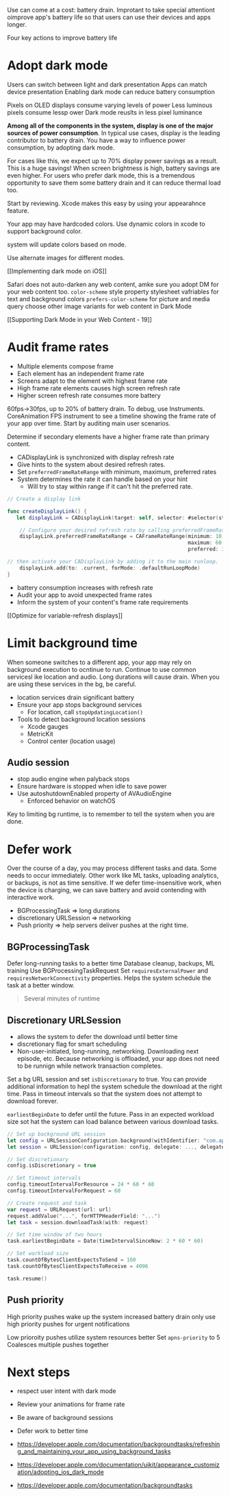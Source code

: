 Use can come at a cost: battery drain.  Improtant to take special attentiont oimprove app's battery life so that users can use their devices and apps longer.  

Four key actions to improve battery life

# Adopt dark mode
Users can switch between light and dark presentation
Apps can match device presentation
Enabling dark mode can reduce battery consumption

Pixels on OLED displays consume varying levels of power
Less luminous pixels consume lessp ower
Dark mode reuslts in less pixel luminance

**Among all of the components in the system, display is one of the major sources of power consumption**.  In typical use cases, display is the leading contributor to battery drain.  You have a way to influence power consumption, by adopting dark mode.

For cases like this, we expect up to 70% display power savings as a result.  This is a huge savings!  When screen brightness is high, battery savings are even higher.  For users who prefer dark mode, this is a tremendous opportunity to save them some battery drain and it can reduce thermal load too.

Start by reviewing.  Xcode makes this easy by using your appearahnce feature.

Your app may have hardcoded colors.  Use dynamic colors in xcode to support background color.

system will update colors based on mode.

Use alternate images for different modes.

[[Implementing dark mode on iOS]]

Safari does not auto-darken any web content, amke sure you adopt DM for your web content too.
`color-scheme` style property
stylesheet vafriables for text and background colors
`prefers-color-scheme` for picture and media query
choose other image variants for web content in Dark Mode

[[Supporting Dark Mode in your Web Content - 19]]

# Audit frame rates
* Multiple elements compose frame
* Each element has an independent frame rate
* Screens adapt to the element with highest frame rate
* High frame rate elements causes high screen refresh rate
* Higher screen refresh rate consumes more battery

60fps->30fps, up to 20% of battery drain.  To debug, use Instruments.  CoreAnimation FPS instrument to see a timeline showing the frame rate of your app over time.  Start by auditing main user scenarios.

Determine if secondary elements have a higher frame rate than primary content.

* CADisplayLink is synchronized with display refresh rate
* Give hints to the system about desired refresh rates.
* Set `preferredFrameRateRange` with minimum, maximum, preferred rates
* System determines the rate it can handle based on your hint
	* Will try to stay within range if it can't hit the preferred rate.

```swift
// Create a display link

func createDisplayLink() {
   let displayLink = CADisplayLink(target: self, selector: #selector(step))

    // Configure your desired refresh rate by calling preferredFrameRateRange
    displayLink.preferredFrameRateRange = CAFrameRateRange(minimum: 10,
                                                           maximum: 60,
                                                           preferred: 30)

// then activate your CADisplayLink by adding it to the main runloop.
    displayLink.add(to: .current, forMode: .defaultRunLoopMode)
}
```

* battery consumption increases with refresh rate
* Audit your app to avoid unexpected frame rates
* Inform the system of your content's frame rate requirements

[[Optimize for variable-refresh displays]]

# Limit background time
When someone switches to a different app, your app may rely on background execution to ocntinue to run.  Continue to use common servicesl ike location and audio.  Long durations will cause drain. When you are using these services in the bg, be careful.

* location services drain significant battery
* Ensure your app stops background services
	* For location, call `stopUpdatingLocation()`
* Tools to detect background location sessions
	* Xcode gauges
	* MetricKit
	* Control center (location usage)

## Audio session
* stop audio engine when palyback stops
* Ensure hardware is stopped when idle to save power
* Use autoshutdownEnabled property of AVAudioEngine
	* Enforced behavior on watchOS

Key to limiting bg runtime, is to remember to tell the system when you are done.

# Defer work
Over the course of a day, you may process different tasks and data.  Some needs to occur immediately.  Other work like ML tasks, uploading analytics, or backups, is not as time sensitive.  If we defer time-insensitive work, when the device is charging, we can save battery and avoid contending with interactive work.

* BGProcessingTask => long durations
* discretionary URLSession => networking
* Push priority => help servers deliver pushes at the right time.

## BGProcessingTask
Defer long-running tasks to a better time
Database cleanup, backups, ML training
Use BGProcessingTaskRequest
Set `requiresExternalPower` and `requiresNetworkConnectivity` properties.  Helps the system schedule the task at a better window.

> Several minutes of runtime

## Discretionary URLSession
* allows the system to defer the download until better time
* discretionary flag for smart scheduling
* Non-user-initiated, long-running, networking.  Downloading next episode, etc.
Because networking is offloaded, your app does not need to be runnign while network transaction completes.

Set a bg URL session and set `isDiscretionary` to true.  You can provide additional information to hepl the system schedule the download at the right time.  Pass in timeout intervals so that the system does not attempt to download forever.

`earliestBeginDate` to defer until the future.  Pass in an expected workload size sot hat the system can load balance between various download tasks.

```swift
// Set up background URL session 
let config = URLSessionConfiguration.background(withIdentifier: "com.app.attachments") 
let session = URLSession(configuration: config, delegate: ..., delegateQueue: ...) 

// Set discretionary 
config.isDiscretionary = true

// Set timeout intervals
config.timeoutIntervalForResource = 24 * 60 * 60 
config.timeoutIntervalForRequest = 60 

// Create request and task 
var request = URLRequest(url: url) 
request.addValue("...", forHTTPHeaderField: "...") 
let task = session.downloadTask(with: request) 

// Set time window of two hours
task.earliestBeginDate = Date(timeIntervalSinceNow: 2 * 60 * 60) 

// Set workload size 
task.countOfBytesClientExpectsToSend = 160 
task.countOfBytesClientExpectsToReceive = 4096 

task.resume()
```

## Push priority
High priority pushes wake up the system
increased battery drain
only use high priority pushes for urgent notifications

Low prioroity pushes utilize system resources better
Set `apns-priority` to 5
Coalesces multiple pushes together

# Next steps
* respect user intent with dark mode
* Review your animations for frame rate
* Be aware of background sessions
* Defer work to better time


* https://developer.apple.com/documentation/backgroundtasks/refreshing_and_maintaining_your_app_using_background_tasks
* https://developer.apple.com/documentation/uikit/appearance_customization/adopting_ios_dark_mode
* https://developer.apple.com/documentation/backgroundtasks

